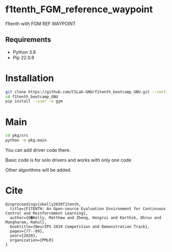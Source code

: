 # f1tenth_FGM_reference_waypoint
 f1tenth with FGM REF WAYPOINT

## Requirements
* Python 3.8
* Pip 22.0.8

# Installation
```bash
git clone https://github.com/CSLab-GNU/f1tenth_bootcamp_GNU.git --config core.autocrlf=input
cd f1tenth_bootcamp_GNU
pip install --user -e gym
```

# Main
```bash
cd pkg/src
python -m pkg.main
```

You can add driver code there.

Basic code is for solo drivers and works with only one code

Other algorithms will be added.

# Cite

```
@inproceedings{okelly2020f1tenth,
  title={F1TENTH: An Open-source Evaluation Environment for Continuous Control and Reinforcement Learning},
  author={O�Kelly, Matthew and Zheng, Hongrui and Karthik, Dhruv and Mangharam, Rahul},
  booktitle={NeurIPS 2019 Competition and Demonstration Track},
  pages={77--89},
  year={2020},
  organization={PMLR}
}
```